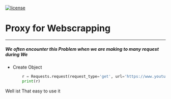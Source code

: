[![license](https://img.shields.io/github/license/mashape/apistatus.svg?maxAge=2592000)](https://github.com/soumilshah1995/Smart-Proxy-for-Webscapping-BeautifulSoup/edit/master/)


# Proxy for Webscrapping 
------------------------------
##### We often encounter this Problem when we are making to many request during We

- Create Object 
    ```python
        r = Requests.request(request_type='get', url='https://www.youtube.com')
        print(r)
    ```
      
Well ist That easy to use it 

